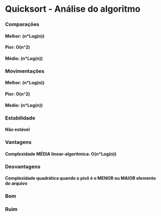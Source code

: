 # Quicksort - Análise do algoritmo
### Comparações
#### Melhor: (n*Log(n))
#### Pior: O(n^2)
#### Médio: (n*Log(n))

### Movimentações
#### Melhor: (n*Log(n))
#### Pior: O(n^2) 
#### Médio: (n*Log(n))

### Estabilidade
#### Não estável

### Vantagens
#### Complexidade MÉDIA linear-algoritmica: O(n*Log(n))

### Desvantagens
#### Complexidade quadrática quando o pivô é o MENOR ou MAIOR elemento do arquivo 

### Bom
#### 
### Ruim
#### 